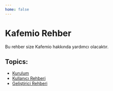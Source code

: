 ```yaml
---
home: false
---
```

# Kafemio Rehber

Bu rehber size Kafemio hakkında yardımcı olacaktır.

## Topics:
- [Kurulum](/tr/installation)
- [Kullanıcı Rehberi](/tr/user-guide)
- [Geliştirici Rehberi](/tr/developer-guide)